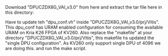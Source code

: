 
Download "DPUCZDX8G_VAI_v3.0" from here and extract the tar file here in this directory: 

Have to update teh "dpu_conf.vh"  inside "DPUCZDX8G_VAI_v3.0/prj/Vitis". This dpu_conf has URAM enabled configuration for consuming the available URAM on Kria K26 FPGA of KV260.
Also replace the "makefile" at your directory "DPUCZDX8G_VAI_v3.0/prj/Vitis", this makefile hs updated the "single DPU configuration". As KV260 only support single DPU of 4096 we are doing this.
and run the make script.



